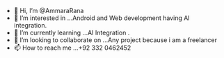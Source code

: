 - 👋 Hi, I’m @AmmaraRana 
- 👀 I’m interested in ...Android and Web development having AI integration.
- 🌱 I’m currently learning ...AI Integration .
- 💞️ I’m looking to collaborate on ...Any project because i am a freelancer
- 📫 How to reach me ...+92 332 0462452

<!---
AmmaraRana/AmmaraRana is a ✨ special ✨ repository because its `README.md` (this file) appears on your GitHub profile.
You can click the Preview link to take a look at your changes.
--->
